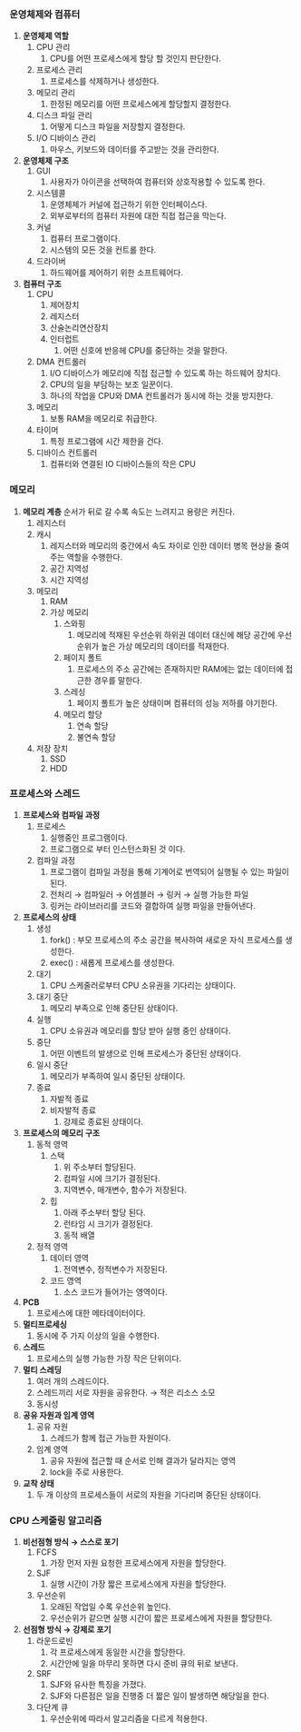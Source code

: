 ### 운영체제와 컴퓨터

1. **운영체제 역할**
    1. CPU 관리
        1. CPU를 어떤 프로세스에게 할당 할 것인지 판단한다.
    2. 프로세스 관리
        1. 프로세스를 삭제하거나 생성한다.
    3. 메모리 관리
        1. 한정된 메모리를 어떤 프로세스에게 할당할지 결정한다.
    4. 디스크 파일 관리
        1. 어떻게 디스크 파일을 저장할지 결정한다.
    5. I/O 디바이스 관리
        1. 마우스, 키보드와 데이터를 주고받는 것을 관리한다.
2. **운영체제 구조**
    1. GUI
        1. 사용자가 아이콘을 선택하여 컴퓨터와 상호작용할 수 있도록 한다.
    2. 시스템콜
        1. 운영체제가 커널에 접근하기 위한 인터페이스다.
        2. 외부로부터의 컴퓨터 자원에 대한 직접 접근을 막는다.
    3. 커널
        1. 컴퓨터 프로그램이다.
        2. 시스템의 모든 것을 컨트롤 한다.
    4. 드라이버
        1. 하드웨어를 제어하기 위한 소프트웨어다.
3. **컴퓨터 구조**
    1. CPU
        1. 제어장치
        2. 레지스터
        3. 산술논리연산장치
        4. 인터럽트
            1. 어떤 신호에 반응헤 CPU를 중단하는 것을 말한다.
    2. DMA 컨트롤러 
        1. I/O 디바이스가 메모리에 직접 접근할 수 있도록 하는 하드웨어 장치다.
        2. CPU의 일을 부담하는 보조 일꾼이다.
        3. 하나의 작업을 CPU와 DMA 컨트롤러가 동시에 하는 것을 방지한다.
    3. 메모리
        1. 보통 RAM을 메모리로 취급한다.
    4. 타이머
        1. 특정 프로그램에 시간 제한을 건다.
    5. 디바이스 컨트롤러
        1. 컴퓨터와 연결된 IO 디바이스들의 작은 CPU

### 메모리

1. **메모리 계층**
순서가 뒤로 갈 수록 속도는 느려지고 용량은 커진다.
    1. 레지스터
    2. 캐시
        1. 레지스터와 메모리의 중간에서 속도 차이로 인한 데이터 병목 현상을 줄여주는 역할을 수행한다.
        2. 공간 지역성
        3. 시간 지역성
    3. 메모리
        1. RAM
        2. 가상 메모리
            1. 스와핑
                1. 메모리에 적재된 우선순위 하위권 데이터 대신에 해당 공간에 우선순위가 높은 가상 메모리의 데이터를 적재한다.
            2. 페이지 폴트
                1. 프로세스의 주소 공간에는 존재하지만 RAM에는 없는 데이터에 접근한 경우를 말한다.
            3. 스레싱
                1. 페이지 폴트가 높은 상태이며 컴퓨터의 성능 저하를 야기한다.
            4. 메모리 할당
                1. 연속 할당
                2. 불연속 할당
    4. 저장 장치
        1. SSD
        2. HDD

### 프로세스와 스레드

1. **프로세스와 컴파일 과정**
    1. 프로세스
        1. 실행중인 프로그램이다.
        2. 프로그램으로 부터 인스턴스화된 것 이다.
    2. 컴파일 과정
        1. 프로그램이 컴파일 과정을 통해 기계어로 번역되어 실행될 수 있는 파일이 된다.
        2. 전처리 → 컴파일러 → 어셈블러 → 링커 → 실행 가능한 파일
        3. 링커는 라이브러리를 코드와 결합하여 실행 파일을 만들어낸다.
2. **프로세스의 상태**
    1. 생성
        1. fork() : 부모 프로세스의 주소 공간을 복사하여 새로운 자식 프로세스를 생성한다.
        2. exec() : 새롭게 프로세스를 생성한다.
    2. 대기
        1. CPU 스케줄러로부터 CPU 소유권을 기다리는 상태이다.
    3. 대기 중단
        1. 메모리 부족으로 인해 중단된 상태이다.
    4. 실행
        1. CPU 소유권과 메모리를 할당 받아 실행 중인 상태이다.
    5. 중단
        1. 어떤 이벤트의 발생으로 인해 프로세스가 중단된 상태이다.
    6. 일시 중단
        1. 메모리가 부족하여 일시 중단된 상태이다.
    7. 종료
        1. 자발적 종료
        2. 비자발적 종료
            1. 강제로 종료된 상태이다.
3. **프로세스의 메모리 구조**
    1. 동적 영역
        1. 스택
            1. 위 주소부터 할당된다.
            2. 컴파일 시에 크기가 결정된다.
            3. 지역변수, 매개변수, 함수가 저장된다.
        2. 힙
            1. 아래 주소부터 할당 된다.
            2. 런타임 시 크기가 결정된다.
            3. 동적 배열
    2. 정적 영역
        1. 데이터 영역
            1. 전역변수, 정적변수가 저장된다.
        2. 코드 영역
            1. 소스 코드가 들어가는 영역이다.
4. **PCB**
    1. 프로세스에 대한 메타데이터이다.
5. **멀티프로세싱**
    1. 동시에 주 가지 이상의 일을 수행한다.
6. **스레드**
    1. 프로세스의 실행 가능한 가장 작은 단위이다.
7. **멀티 스레딩**
    1. 여러 개의 스레드이다.
    2. 스레드끼리 서로 자원을 공유한다. → 적은 리소스 소모
    3. 동시성
8. **공유 자원과 임계 영역**
    1. 공유 자원
        1. 스레드가 함께 접근 가능한 자원이다.
    2. 임계 영역
        1. 공유 자원에 접근할 때 순서로 인해 결과가 달라지는 영역
        2. lock을 주로 사용한다.
9. **교착 상태**
    1. 두 개 이상의 프로세스들이 서로의 자원을 기다리며 중단된 상태이다.

### CPU 스케줄링 알고리즘

1. **비선점형 방식 → 스스로 포기**
    1. FCFS
        1. 가장 먼저 자원 요청한 프로세스에게 자원을 할당한다.
    2. SJF
        1. 실행 시간이 가장 짧은 프로세스에게 자원을 할당한다.
    3. 우선순위
        1. 오래된 작업일 수록 우선순위 높인다.
        2. 우선순위가 같으면 실행 시간이 짧은 프로세스에게 자원을 할당한다.
2. **선점형 방식 → 강제로 포기**
    1. 라운드로빈
        1. 각 프로세스에게 동일한 시간을 할당한다. 
        2. 시간안에 일을 마무리 못하면 다시 준비 큐의 뒤로 보낸다.
    2. SRF
        1. SJF와 유사한 특징을 가졌다.
        2. SJF와 다른점은 일을 진행중 더 짧은 일이 발생하면 해당일을 한다.
    3. 다단계 큐
        1. 우선순위에 따라서 알고리즘을 다르게 적용한다.
